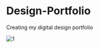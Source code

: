 # Design-Portfolio
Creating my digital design portfolio

![1](https://github.com/user-attachments/assets/417f8110-07a1-440f-945e-ea01259c32ac)
